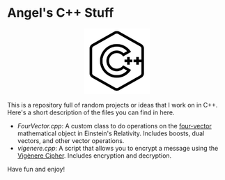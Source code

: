 # Angel's C++ Stuff
<div align="center">
    <img src=img/cpp.png width = 150>
</div>

This is a repository full of random projects or ideas that I work on in C++. Here's a short description of the files you can find in here.

- *FourVector.cpp*: A custom class to do operations on the [four-vector](https://en.wikipedia.org/wiki/Four-vector) mathematical object in Einstein's Relativity. Includes boosts, dual vectors, and other vector operations. 
- *vigenere.cpp*: A script that allows you to encrypt a message using the [Vigènere Cipher](https://en.wikipedia.org/wiki/Vigenère_cipher). Includes encryption and decryption.

Have fun and enjoy!

